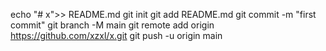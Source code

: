 echo "# x">> README.md 
git init
git add README.md
git commit -m "first commit" 
git branch -M main
git remote add origin https://github.com/xzxl/x.git 
git push -u origin main
